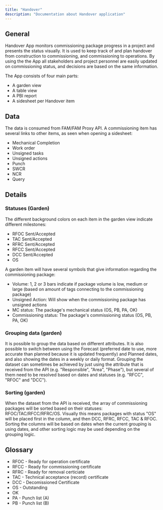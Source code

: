 ```yaml
---
title: "Handover"
description: "Documentation about Handover application"
---
```

## General
Handover App monitors commissioning package progress in a project and presents the status visually. It is used to keep track of and plan handover from construction to commissioning, and commissioning to operations. By using the the App all stakeholders and project personnel are easily updated on commissioning status, and decisions are based on the same information.

The App consists of four main parts:
* A garden view
* A table view
* A PBI report
* A sidesheet per Handover item

## Data
The data is consumed from FAM/FAM Proxy API. A commissioning item has several links to other items, as seen when opening a sidesheet:
* Mechanical Completion
* Work order
* Unsigned tasks
* Unsigned actions
* Punch
* SWCR
* NCR
* Query

## Details

### Statuses (Garden)
The different background colors on each item in the garden view indicate different milestones:
* RFOC Sent/Accepted
* TAC Sent/Accepted
* RFRC Sent/Accepted
* RFCC Sent/Accepted
* DCC Sent/Accepted
* OS

A garden item will have several symbols that give information regarding the commissioning package:
* Volume: 1, 2 or 3 bars indicate if package volume is low, medium or large (based on amount of tags connecting to the commissioning package)
* Unsigned Action: Will show when the commissioning package has unsigned actions
* MC status: The package's mechanical status (OS, PB, PA, OK)
* Commissioning status: The package's commissioning status (OS, PB, PA, OK)


### Grouping data (garden)
It is possible to group the data based on different attributes. It is also possible to switch between using the Forecast (preferred date to use, more accurate than planned because it is updated frequently) and Planned dates, and also showing the dates in a weekly or daily format.
Grouping the dataset can sometimes be achieved by just using the attribute that is received from the API (e.g. "Responsible", "Area", "Phase"), but several of them need to be resolved based on dates and statuses (e.g. "RFCC", "RFOC" and "DCC").


### Sorting (garden)
When the dataset from the API is received, the array of commissioning packages will be sorted based on their statuses: RFOC/TAC/RFCC/RFRC/OS. Visually this means packages with status "OS" will be placed first in the column, and then DCC, RFRC, RFCC, TAC & RFOC.
Sorting the columns will be based on dates when the current grouping is using dates, and other sorting logic may be used depending on the grouping logic.


## Glossary
* RFOC - Ready for operation certificate
* RFCC - Ready for commissioning certificate
* RFRC - Ready for removal certiciate
* TAC - Technical acceptance (record) certificate
* DCC - Decomissioned Certificate
* OS - Outstanding
* OK
* PA - Punch list (A)
* PB - Punch list (B)

